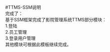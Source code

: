 #TTMS-SSM说明<br> 
完成了：<br> 
基于SSM框架完成了影院管理系统TTMS部分模块：<br> 
1.登陆<br> 
2.员工管理<br> 
3.登录用户管理<br> 
其他模块可根据此模板继续完成。<br> 
